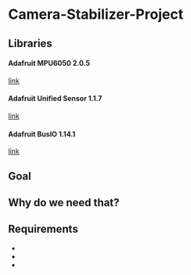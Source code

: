 # Camera-Stabilizer-Project

<h2> Libraries </h2>

<h4>Adafruit MPU6050 2.0.5</h4> 

[link](https://github.com/adafruit/Adafruit_MPU6050/releases/tag/2.0.5)

<h4>Adafruit Unified Sensor 1.1.7</h4>  

[link](https://github.com/adafruit/Adafruit_Sensor/releases/tag/1.1.7)

<h4>Adafruit BusIO 1.14.1</h4>

[link](https://github.com/adafruit/Adafruit_BusIO/releases/tag/1.14.1)

<h2> Goal </h2>
<p></p>

<h2> Why do we need that? </h2>
<p></p>

<h2> Requirements </h2>
<p></p>
<b>
<ul>
  <li></li>
  <li></li>
  <li></li>
</ul>
</b>
